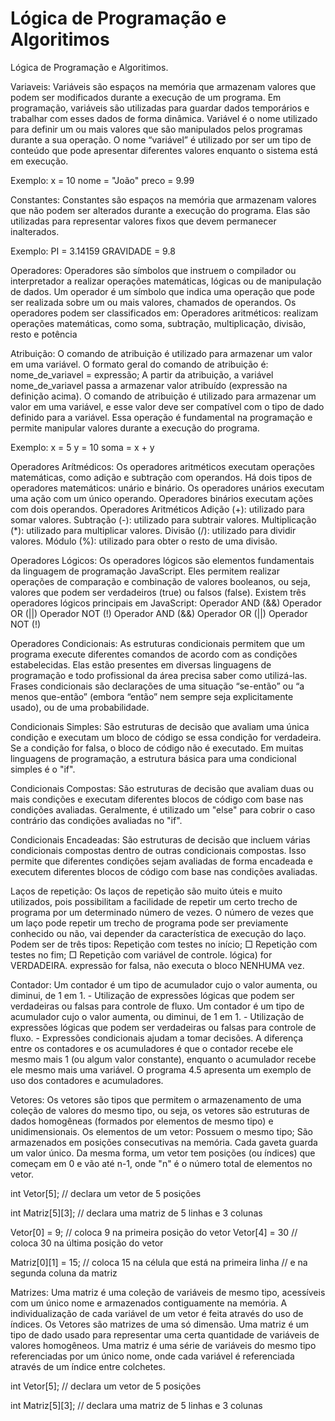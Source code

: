 # Lógica de Programação e Algoritimos
Lógica de Programação e Algoritimos.

Variaveis:
Variáveis são espaços na memória que armazenam valores que podem ser modificados durante a execução de um programa. Em programação, variáveis são utilizadas para guardar dados temporários e trabalhar com esses dados de forma dinâmica. Variável é o nome utilizado para definir um ou mais valores que são manipulados pelos programas durante a sua operação. O nome “variável” é utilizado por ser um tipo de conteúdo que pode apresentar diferentes valores enquanto o sistema está em execução.

Exemplo: x = 10 nome = "João" preco = 9.99

Constantes:
Constantes são espaços na memória que armazenam valores que não podem ser alterados durante a execução do programa. Elas são utilizadas para representar valores fixos que devem permanecer inalterados.

Exemplo: PI = 3.14159 GRAVIDADE = 9.8

Operadores:
Operadores são símbolos que instruem o compilador ou interpretador a realizar operações matemáticas, lógicas ou de manipulação de dados. Um operador é um símbolo que indica uma operação que pode ser realizada sobre um ou mais valores, chamados de operandos. Os operadores podem ser classificados em: Operadores aritméticos: realizam operações matemáticas, como soma, subtração, multiplicação, divisão, resto e potência

Atribuição:
O comando de atribuição é utilizado para armazenar um valor em uma variável. O formato geral do comando de atribuição é: nome_de_variavel = expressão; A partir da atribuição, a variável nome_de_variavel passa a armazenar valor atribuído (expressão na definição acima). O comando de atribuição é utilizado para armazenar um valor em uma variável, e esse valor deve ser compatível com o tipo de dado definido para a variável. Essa operação é fundamental na programação e permite manipular valores durante a execução do programa.

Exemplo: x = 5 y = 10 soma = x + y

Operadores Arítmédicos:
Os operadores aritméticos executam operações matemáticas, como adição e subtração com operandos. Há dois tipos de operadores matemáticos: unário e binário. Os operadores unários executam uma ação com um único operando. Operadores binários executam ações com dois operandos. Operadores Aritméticos Adição (+): utilizado para somar valores. Subtração (-): utilizado para subtrair valores. Multiplicação (*): utilizado para multiplicar valores. Divisão (/): utilizado para dividir valores. Módulo (%): utilizado para obter o resto de uma divisão.

Operadores Lógicos:
Os operadores lógicos são elementos fundamentais da linguagem de programação JavaScript. Eles permitem realizar operações de comparação e combinação de valores booleanos, ou seja, valores que podem ser verdadeiros (true) ou falsos (false). Existem três operadores lógicos principais em JavaScript: Operador AND (&&) Operador OR (||) Operador NOT (!) Operador AND (&&) Operador OR (||) Operador NOT (!)

Operadores Condicionais:
As estruturas condicionais permitem que um programa execute diferentes comandos de acordo com as condições estabelecidas. Elas estão presentes em diversas linguagens de programação e todo profissional da área precisa saber como utilizá-las. Frases condicionais são declarações de uma situação “se-então” ou “a menos que-então” (embora “então” nem sempre seja explicitamente usado), ou de uma probabilidade.

Condicionais Simples: São estruturas de decisão que avaliam uma única condição e executam um bloco de código se essa condição for verdadeira. Se a condição for falsa, o bloco de código não é executado. Em muitas linguagens de programação, a estrutura básica para uma condicional simples é o "if".

Condicionais Compostas: São estruturas de decisão que avaliam duas ou mais condições e executam diferentes blocos de código com base nas condições avaliadas. Geralmente, é utilizado um "else" para cobrir o caso contrário das condições avaliadas no "if".

Condicionais Encadeadas: São estruturas de decisão que incluem várias condicionais compostas dentro de outras condicionais compostas. Isso permite que diferentes condições sejam avaliadas de forma encadeada e executem diferentes blocos de código com base nas condições avaliadas.

Laços de repetição:
Os laços de repetição são muito úteis e muito utilizados, pois possibilitam a facilidade de repetir um certo trecho de programa por um determinado número de vezes. O número de vezes que um laço pode repetir um trecho de programa pode ser previamente conhecido ou não, vai depender da característica de execução do laço. Podem ser de três tipos: Repetição com testes no início; □ Repetição com testes no fim; □ Repetição com variável de controle. lógica) for VERDADEIRA. expressão for falsa, não executa o bloco NENHUMA vez.

Contador:
Um contador é um tipo de acumulador cujo o valor aumenta, ou diminui, de 1 em 1. - Utilização de expressões lógicas que podem ser verdadeiras ou falsas para controle de fluxo. Um contador é um tipo de acumulador cujo o valor aumenta, ou diminui, de 1 em 1. - Utilização de expressões lógicas que podem ser verdadeiras ou falsas para controle de fluxo. - Expressões condicionais ajudam a tomar decisões. A diferença entre os contadores e os acumuladores é que o contador recebe ele mesmo mais 1 (ou algum valor constante), enquanto o acumulador recebe ele mesmo mais uma variável. O programa 4.5 apresenta um exemplo de uso dos contadores e acumuladores.

Vetores:
Os vetores são tipos que permitem o armazenamento de uma coleção de valores do mesmo tipo, ou seja, os vetores são estruturas de dados homogêneas (formados por elementos de mesmo tipo) e unidimensionais. Os elementos de um vetor: Possuem o mesmo tipo; São armazenados em posições consecutivas na memória. Cada gaveta guarda um valor único. Da mesma forma, um vetor tem posições (ou índices) que começam em 0 e vão até n-1, onde "n" é o número total de elementos no vetor.

int Vetor[5]; // declara um vetor de 5 posições

int Matriz[5][3]; // declara uma matriz de 5 linhas e 3 colunas

Vetor[0] = 9; // coloca 9 na primeira posição do vetor Vetor[4] = 30 // coloca 30 na última posição do vetor

Matriz[0][1] = 15; // coloca 15 na célula que está na primeira linha // e na segunda coluna da matriz

Matrizes:
Uma matriz é uma coleção de variáveis de mesmo tipo, acessíveis com um único nome e armazenados contiguamente na memória. A individualização de cada variável de um vetor é feita através do uso de índices. Os Vetores são matrizes de uma só dimensão. Uma matriz é um tipo de dado usado para representar uma certa quantidade de variáveis de valores homogêneos. Uma matriz é uma série de variáveis do mesmo tipo referenciadas por um único nome, onde cada variável é referenciada através de um índice entre colchetes.

int Vetor[5]; // declara um vetor de 5 posições

int Matriz[5][3]; // declara uma matriz de 5 linhas e 3 colunas
